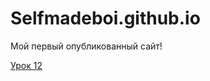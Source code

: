

# Selfmadeboi.github.io
Мой первый опубликованный сайт!

[Урок 12](selfmadeboi.github.io/glo_academy_12/ "Мой первый сайт!")

